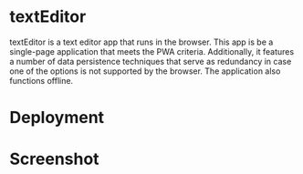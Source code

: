 # textEditor
textEditor is a text editor app that runs in the browser. This app is be a single-page application that meets the PWA criteria. Additionally, it features a number of data persistence techniques that serve as redundancy in case one of the options is not supported by the browser. The application also functions offline.

# Deployment

# Screenshot
